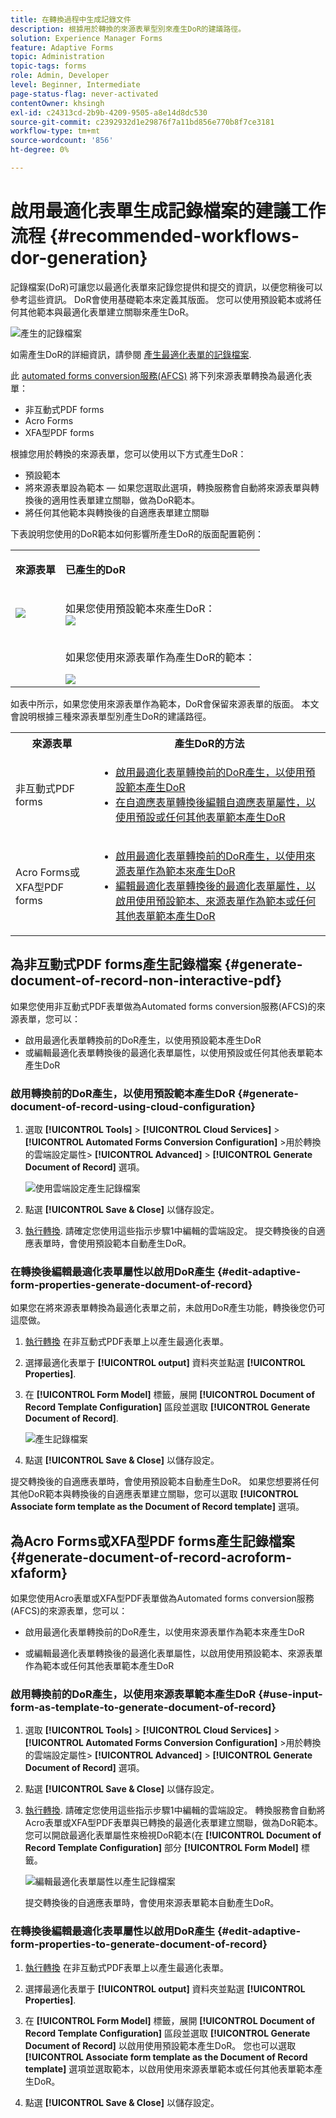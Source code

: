 ```yaml
---
title: 在轉換過程中生成記錄文件
description: 根據用於轉換的來源表單型別來產生DoR的建議路徑。
solution: Experience Manager Forms
feature: Adaptive Forms
topic: Administration
topic-tags: forms
role: Admin, Developer
level: Beginner, Intermediate
page-status-flag: never-activated
contentOwner: khsingh
exl-id: c24313cd-2b9b-4209-9505-a8e14d8dc530
source-git-commit: c2392932d1e29876f7a11bd856e770b8f7ce3181
workflow-type: tm+mt
source-wordcount: '856'
ht-degree: 0%

---
```


# 啟用最適化表單生成記錄檔案的建議工作流程 {#recommended-workflows-dor-generation}

記錄檔案(DoR)可讓您以最適化表單來記錄您提供和提交的資訊，以便您稍後可以參考這些資訊。
DoR會使用基礎範本來定義其版面。 您可以使用預設範本或將任何其他範本與最適化表單建立關聯來產生DoR。

![產生的記錄檔案](assets/document_of_record.gif)

如需產生DoR的詳細資訊，請參閱 [產生最適化表單的記錄檔案](https://helpx.adobe.com/experience-manager/6-5/forms/using/generate-document-of-record-for-non-xfa-based-adaptive-forms.html).

此 [automated forms conversion服務(AFCS)](/help/using/introduction.md) 將下列來源表單轉換為最適化表單：

* 非互動式PDF forms
* Acro Forms
* XFA型PDF forms

根據您用於轉換的來源表單，您可以使用以下方式產生DoR：

* 預設範本
* 將來源表單設為範本 — 如果您選取此選項，轉換服務會自動將來源表單與轉換後的適用性表單建立關聯，做為DoR範本。
* 將任何其他範本與轉換後的自適應表單建立關聯

下表說明您使用的DoR範本如何影響所產生DoR的版面配置範例：

<table> 
 <tbody>
 <tr>
  <td><p><strong>來源表單</strong></p></td>
  <td><p><strong>已產生的DoR</strong></p></td> 
   </tr>
  <tr>
   <td><img src="assets/source_xdp_updated.png"/></td>
   <td><p>如果您使用預設範本來產生DoR：</br><img src="assets/source_form_default_updated.png"/></td>
   </tr>
   <tr>
   <td></td>
   <td><p>如果您使用來源表單作為產生DoR的範本：</br></p><img src="assets/source_form_dor_updated.png"/></td>
   </tr>
  </tbody>
</table>

如表中所示，如果您使用來源表單作為範本，DoR會保留來源表單的版面。
本文會說明根據三種來源表單型別產生DoR的建議路徑。

<table> 
 <tbody> 
  <tr> 
   <th><strong>來源表單</strong></th> 
   <th><strong>產生DoR的方法</strong></th> 
  </tr> 
  <tr> 
   <td><p>非互動式PDF forms</p></td> 
   <td> 
    <ul> 
     <li><a href="#generate-document-of-record-using-cloud-configuration">啟用最適化表單轉換前的DoR產生，以使用預設範本產生DoR</a></li> 
     <li><a href="#edit-adaptive-form-properties-generate-document-of-record">在自適應表單轉換後編輯自適應表單屬性，以使用預設或任何其他表單範本產生DoR</a></li> 
    </ul> </td> 
  </tr>
  <tr> 
   <td><p>Acro Forms或XFA型PDF forms</p></td> 
   <td> 
    <ul> 
     <li><a href="#use-input-form-as-template-to-generate-document-of-record">啟用最適化表單轉換前的DoR產生，以使用來源表單作為範本來產生DoR</a></li> 
     <li><a href="#edit-adaptive-form-properties-to-generate-document-of-record">編輯最適化表單轉換後的最適化表單屬性，以啟用使用預設範本、來源表單作為範本或任何其他表單範本產生DoR</a></li> 
    </ul> </td> 
  </tr>    
 </tbody> 
</table>

## 為非互動式PDF forms產生記錄檔案 {#generate-document-of-record-non-interactive-pdf}

如果您使用非互動式PDF表單做為Automated forms conversion服務(AFCS)的來源表單，您可以：

* 啟用最適化表單轉換前的DoR產生，以使用預設範本產生DoR
* 或編輯最適化表單轉換後的最適化表單屬性，以使用預設或任何其他表單範本產生DoR

### 啟用轉換前的DoR產生，以使用預設範本產生DoR {#generate-document-of-record-using-cloud-configuration}

1. 選取 **[!UICONTROL Tools]** > **[!UICONTROL Cloud Services]** > **[!UICONTROL Automated Forms Conversion Configuration]** >用於轉換的雲端設定屬性> **[!UICONTROL Advanced]** > **[!UICONTROL Generate Document of Record]** 選項。

   ![使用雲端設定產生記錄檔案](assets/generate_dor_cloud_config.gif)

1. 點選 **[!UICONTROL Save & Close]** 以儲存設定。

1. [執行轉換](/help/using/convert-existing-forms-to-adaptive-forms.md). 請確定您使用這些指示步驟1中編輯的雲端設定。
提交轉換後的自適應表單時，會使用預設範本自動產生DoR。

### 在轉換後編輯最適化表單屬性以啟用DoR產生 {#edit-adaptive-form-properties-generate-document-of-record}

如果您在將來源表單轉換為最適化表單之前，未啟用DoR產生功能，轉換後您仍可這麼做。

1. [執行轉換](/help/using/convert-existing-forms-to-adaptive-forms.md) 在非互動式PDF表單上以產生最適化表單。

1. 選擇最適化表單于 **[!UICONTROL output]** 資料夾並點選 **[!UICONTROL Properties]**.

1. 在 **[!UICONTROL Form Model]** 標籤，展開 **[!UICONTROL Document of Record Template Configuration]** 區段並選取 **[!UICONTROL Generate Document of Record]**.

   ![產生記錄檔案](assets/generate_dor_af_properties.png)

1. 點選 **[!UICONTROL Save & Close]** 以儲存設定。

提交轉換後的自適應表單時，會使用預設範本自動產生DoR。 如果您想要將任何其他DoR範本與轉換後的自適應表單建立關聯，您可以選取 **[!UICONTROL Associate form template as the Document of Record template]** 選項。

## 為Acro Forms或XFA型PDF forms產生記錄檔案 {#generate-document-of-record-acroform-xfaform}

如果您使用Acro表單或XFA型PDF表單做為Automated forms conversion服務(AFCS)的來源表單，您可以：

* 啟用最適化表單轉換前的DoR產生，以使用來源表單作為範本來產生DoR

* 或編輯最適化表單轉換後的最適化表單屬性，以啟用使用預設範本、來源表單作為範本或任何其他表單範本產生DoR

### 啟用轉換前的DoR產生，以使用來源表單範本產生DoR {#use-input-form-as-template-to-generate-document-of-record}

1. 選取 **[!UICONTROL Tools]** > **[!UICONTROL Cloud Services]** > **[!UICONTROL Automated Forms Conversion Configuration]** >用於轉換的雲端設定屬性> **[!UICONTROL Advanced]** > **[!UICONTROL Generate Document of Record]** 選項。

1. 點選 **[!UICONTROL Save & Close]** 以儲存設定。

1. [執行轉換](/help/using/convert-existing-forms-to-adaptive-forms.md). 請確定您使用這些指示步驟1中編輯的雲端設定。
轉換服務會自動將Acro表單或XFA型PDF表單與已轉換的最適化表單建立關聯，做為DoR範本。
您可以開啟最適化表單屬性來檢視DoR範本(在 **[!UICONTROL Document of Record Template Configuration]** 部分 **[!UICONTROL Form Model]** 標籤。

   ![編輯最適化表單屬性以產生記錄檔案](assets/generate_dor_af_properties_xdp_acro.png)

   提交轉換後的自適應表單時，會使用來源表單範本自動產生DoR。

### 在轉換後編輯最適化表單屬性以啟用DoR產生 {#edit-adaptive-form-properties-to-generate-document-of-record}

1. [執行轉換](/help/using/convert-existing-forms-to-adaptive-forms.md) 在非互動式PDF表單上以產生最適化表單。

1. 選擇最適化表單于 **[!UICONTROL output]** 資料夾並點選 **[!UICONTROL Properties]**.

1. 在 **[!UICONTROL Form Model]** 標籤，展開 **[!UICONTROL Document of Record Template Configuration]** 區段並選取 **[!UICONTROL Generate Document of Record]** 以啟用使用預設範本產生DoR。
您也可以選取 **[!UICONTROL Associate form template as the Document of Record template]** 選項並選取範本，以啟用使用來源表單範本或任何其他表單範本產生DoR。

1. 點選 **[!UICONTROL Save & Close]** 以儲存設定。
